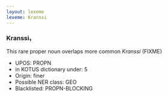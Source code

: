 ```yaml
---
layout: lexeme
lexeme: Kranssi
---
```


###  Kranssi₁

This rare proper noun overlaps more common *Kranssi* (FIXME)
* UPOS:  PROPN
* in KOTUS dictionary under:  5
* Origin:  finer
* Possible NER class:  GEO
* Blacklisted:  PROPN-BLOCKING

